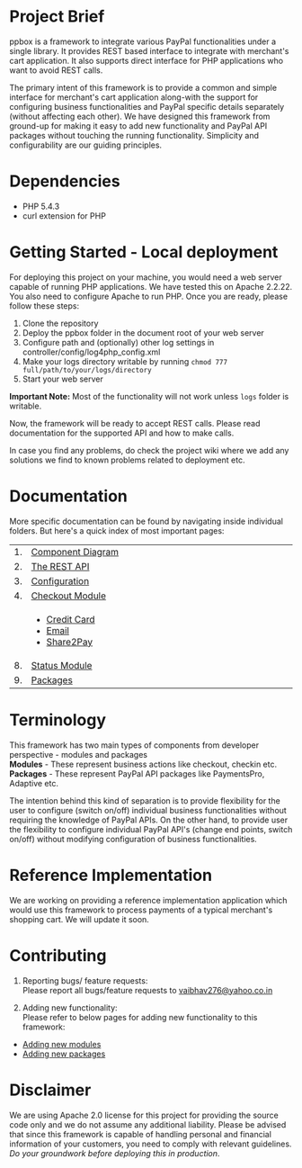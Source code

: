 Project Brief
==================================
ppbox is a framework to integrate various PayPal functionalities under a single library. It provides REST based interface to integrate with merchant's cart application. It also supports direct interface for PHP applications who want to avoid REST calls. 

The primary intent of this framework is to provide a common and simple interface for merchant's cart application along-with the support for configuring business functionalities and PayPal specific details separately (without affecting each other). We have designed this framework from ground-up for making it easy to add new functionality and PayPal API packages without touching the running functionality. Simplicity and configurability are our guiding principles.

Dependencies
==================================
* PHP 5.4.3
* curl extension for PHP

Getting Started - Local deployment
====================================
For deploying this project on your machine, you would need a web server capable of running PHP applications. We have tested this on Apache 2.2.22. You also need to configure Apache to run PHP. Once you are ready, please follow these steps:

1. Clone the repository
2. Deploy the ppbox folder in the document root of your web server
3. Configure path and (optionally) other log settings in controller/config/log4php_config.xml
4. Make your logs directory writable by running `chmod 777 full/path/to/your/logs/directory`
5. Start your web server

<b>Important Note:</b> Most of the functionality will not work unless `logs` folder is writable.

Now, the framework will be ready to accept REST calls. Please read documentation for the supported API and how to make calls.

In case you find any problems, do check the project wiki where we add any solutions we find to known problems related to deployment etc.

Documentation
==================================
More specific documentation can be found by navigating inside individual folders. But here's a quick index of most important pages: <br>
<table>
<tr>
	<td> 1. </td>
	<td width="500"> <a href = "https://github.com/vaibhav276/ppbox/raw/public/ComponentDiagram.png"> Component Diagram </a> </td>
</tr>
<tr>
	<td> 2. </td>
	<td> <a href = "https://github.com/vaibhav276/ppbox/tree/public/rest#rest-api"> The REST API </a> </td>
</tr>
<tr>
<tr>
	<td> 3. </td>
	<td> <a href = "https://github.com/vaibhav276/ppbox/tree/public/controller/config#config-folder"> Configuration </a> </td>
</tr>
<tr>
	<td> 4. </td>
	<td> <a href = "https://github.com/vaibhav276/ppbox/tree/public/controller/modules/checkout#checkout-module"> Checkout Module <a> </td>
</tr>
<tr>
	<td></td>
	<td>
	<ul>
		<li> <a href = "https://github.com/vaibhav276/ppbox/tree/public/controller/modules/checkout/creditcard#credit-card-checkout-module"> Credit Card </a> </li>
		<li> <a href = "https://github.com/vaibhav276/ppbox/tree/public/controller/modules/checkout/email#email-checkout-module"> Email </a></li>
		<li> <a href = "https://github.com/vaibhav276/ppbox/tree/public/controller/modules/checkout/share2pay#share2pay-checkout-module"> Share2Pay </a></li>
	</ul>
	</td>
</tr>
<tr>
	<td> 8. </td>
	<td> <a href = "https://github.com/vaibhav276/ppbox/tree/public/controller/modules/status#status-module"> Status Module <a> </td>
</tr>
<tr>
	<td> 9. </td>
	<td> <a href = "https://github.com/vaibhav276/ppbox/tree/public/controller/packages#packages-folder">Packages</a> </td>
</tr>
</table>

Terminology
====================================
This framework has two main types of components from developer perspective - modules and packages <br>
<b>Modules</b> - These represent business actions like checkout, checkin etc. <br>
<b>Packages</b> - These represent PayPal API packages like PaymentsPro, Adaptive etc. <br>

The intention behind this kind of separation is to provide flexibility for the user to configure (switch on/off) individual business functionalities without requiring the knowledge of PayPal APIs. On the other hand, to provide user the flexibility to configure individual PayPal API's (change end points, switch on/off) without modifying configuration of business functionalities.

Reference Implementation
===================================
We are working on providing a reference implementation application which would use this framework to process payments of a typical merchant's shopping cart. We will update it soon.

Contributing
===================================
1. Reporting bugs/ feature requests: <br>
Please report all bugs/feature requests to vaibhav276@yahoo.co.in

2. Adding new functionality: <br>
Please refer to below pages for adding new functionality to this framework: <br>
* <a href = "https://github.com/vaibhav276/ppbox/tree/master/controller/modules#adding-new-modules">Adding new modules</a> <br>
* <a href = "https://github.com/vaibhav276/ppbox/tree/master/controller/packages#adding-new-packages">Adding new packages</a> <br>


Disclaimer
===================================
We are using Apache 2.0 license for this project for providing the source code only and we do not assume any additional liability. Please be advised that since this framework is capable of handling personal and financial information of your customers, you need to comply with relevant guidelines. <em>Do your groundwork before deploying this in production</em>.
